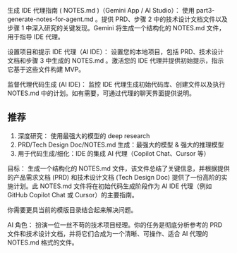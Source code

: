生成 IDE 代理指南 ( NOTES.md )（Gemini App / AI Studio）： 使用 part3-generate-notes-for-agent.md 。提供 PRD、步骤 2 中的技术设计文档文件以及步骤 1 中深入研究的关键发现。Gemini 将生成一个结构化的 NOTES.md 文件，用于指导 IDE 代理。

设置项目和提示 IDE 代理（AI IDE）： 设置您的本地项目，包括 PRD、技术设计文档和步骤 3 中生成的 NOTES.md 。激活您的 IDE 代理并提供初始提示，指示它基于这些文件构建 MVP。

监督代理代码生成 (AI IDE)： 监控 IDE 代理生成初始代码库、创建文件以及执行 NOTES.md 中的计划。如有需要，可通过代理的聊天界面提供说明。


## 推荐

1. 深度研究： 使用最强大的模型的 deep research 
2. PRD/Tech Design Doc/NOTES.md 生成：最强大的模型 & 强大的推理模型
3. 用于代码生成/细化：IDE 的集成 AI 代理（Copilot Chat、Cursor 等）



目标： 生成一个结构化的 NOTES.md 文件，该文件总结了关键信息，并根据提供的产品需求文档 (PRD) 和技术设计文档 (Tech Design Doc) 提供了一份高阶的实施计划。此 NOTES.md 文件将在初始代码生成阶段作为 AI IDE 代理（例如 GitHub Copilot Chat 或 Cursor）的主要指南。

你需要更具当前的模版目录结合起来解决问题。

AI 角色： 扮演一位一丝不苟的技术项目经理。你的任务是彻底分析参考的 PRD 文件和技术设计文档，并将它们合成为一个清晰、可操作、适合 AI 代理的 NOTES.md 格式的文件。

